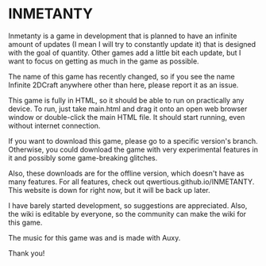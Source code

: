 # INMETANTY
Inmetanty is a game in development that is planned to have an infinite amount of updates (I mean I will try to constantly update it) that is designed with the goal of quantity. Other games add a little bit each update, but I want to focus on getting as much in the game as possible.

The name of this game has recently changed, so if you see the name Infinite 2DCraft anywhere other than here, please report it as an issue.

This game is fully in HTML, so it should be able to run on practically any device. To run, just take main.html and drag it onto an open web browser window or double-click the main HTML file. It should start running, even without internet connection.

If you want to download this game, please go to a specific version's branch. Otherwise, you could download the game with very experimental features in it and possibly some game-breaking glitches.

Also, these downloads are for the offline version, which doesn't have as many features. For all features, check out qwertious.github.io/INMETANTY. This website is down for right now, but it will be back up later.

I have barely started development, so suggestions are appreciated. Also, the wiki is editable by everyone, so the community can make the wiki for this game.

The music for this game was and is made with Auxy.

Thank you!
